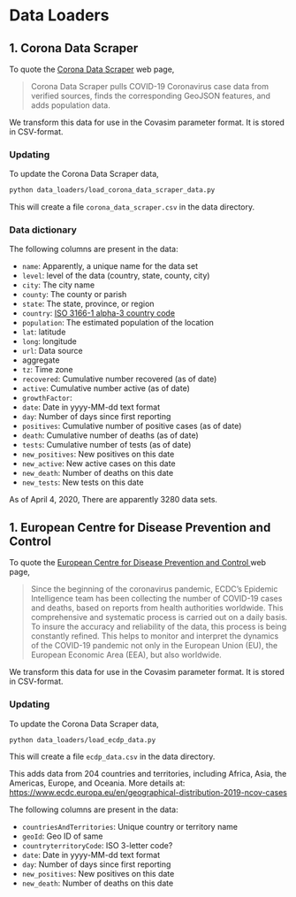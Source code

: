 # Data Loaders

## 1. Corona Data Scraper


To quote the [Corona Data Scraper](https://coronadatascraper.com) web page,

> Corona Data Scraper pulls COVID-19 Coronavirus case data from verified sources, finds the corresponding GeoJSON features, and adds population data.

We transform this data for use in the Covasim parameter format. It is stored
in CSV-format. 

### Updating

To update the  Corona Data Scraper data,

```bash
python data_loaders/load_corona_data_scraper_data.py 
```

This will create a file `corona_data_scraper.csv` in the data directory.

### Data dictionary

The following columns are present in the data:

- `name`: Apparently, a unique name for the data set
- `level`: level of the data (country, state, county, city)
- `city`: The city name
- `county`: The county or parish
- `state`: The state, province, or region
- `country`: [ ISO 3166-1 alpha-3 country code](https://en.wikipedia.org/wiki/ISO_3166-1_alpha-3)
- `population`: The estimated population of the location
- `lat`: latitude
- `long`: longitude
- `url`: Data source
- aggregate
- `tz`: Time zone
- `recovered`: Cumulative number recovered (as of date)
- `active`: Cumulative number active (as of date)
- `growthFactor`:
- `date`: Date in yyyy-MM-dd text format
- `day`: Number of days since first reporting
- `positives`: Cumulative number of positive cases (as of date)
- `death`: Cumulative number of deaths (as of date)
- `tests`: Cumulative number of tests (as of date)
- `new_positives`: New positives on this date
- `new_active`: New active cases on this date
- `new_death`: Number of deaths on this date
- `new_tests`: New tests on this date

As of April 4, 2020, There are apparently 3280 data sets.

## 1. European Centre for Disease Prevention and Control 


To quote the [European Centre for Disease Prevention and Control ](https://www.ecdc.europa.eu/en/geographical-distribution-2019-ncov-cases) web page,

> Since the beginning of the coronavirus pandemic, ECDC’s Epidemic Intelligence team has been collecting the number of COVID-19 cases and deaths, based on reports from health authorities worldwide. This comprehensive and systematic process is carried out on a daily basis. To insure the accuracy and reliability of the data, this process is being constantly refined. This helps to monitor and interpret the dynamics of the COVID-19 pandemic not only in the European Union (EU), the European Economic Area (EEA), but also worldwide.

We transform this data for use in the Covasim parameter format. It is stored
in CSV-format. 

### Updating

To update the  Corona Data Scraper data,

```bash
python data_loaders/load_ecdp_data.py 
```

This will create a file `ecdp_data.csv` in the data directory.

This adds data from 204 countries and territories, including Africa, Asia, the Americas, Europe, and Oceania. More details at: https://www.ecdc.europa.eu/en/geographical-distribution-2019-ncov-cases

The following columns are present in the data:

- `countriesAndTerritories`: Unique country or territory name
- `geoId`: Geo ID of same
- `countryterritoryCode`: ISO 3-letter code?
- `date`: Date in yyyy-MM-dd text format
- `day`: Number of days since first reporting
- `new_positives`: New positives on this date
- `new_death`: Number of deaths on this date
